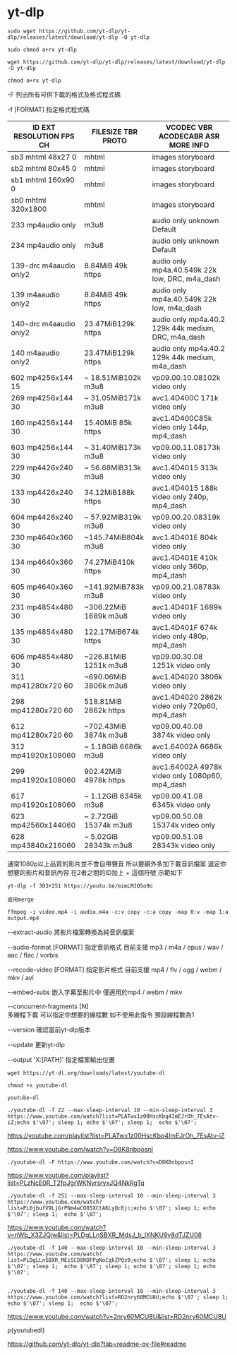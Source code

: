 yt-dlp
======


    sudo wget https://github.com/yt-dlp/yt-dlp/releases/latest/download/yt-dlp -O yt-dlp

    sudo chmod a+rx yt-dlp

    wget https://github.com/yt-dlp/yt-dlp/releases/latest/download/yt-dlp -O yt-dlp

    chmod a+rx yt-dlp

-F 	列出所有可供下載的格式及格式程式碼

-f [FORMAT] 	指定格式程式碼

| ID  EXT  RESOLUTION FPS CH | FILESIZE TBR PROTO | VCODEC  VBR ACODECABR ASR MORE INFO |
| ---- | ---- | --- |
| sb3  mhtml 48x27  0 | mhtml | images storyboard |
| sb2  mhtml 80x45  0 | mhtml | images  storyboard |
| sb1  mhtml 160x90 0 | mhtml | images  storyboard |
| sb0  mhtml 320x1800 | mhtml | images  storyboard |
| 233  mp4audio only  | m3u8  | audio only  unknown Default |
| 234  mp4audio only  | m3u8  | audio only  unknown Default |
| 139-drc m4aaudio only2 | 8.84MiB 49k https | audio only  mp4a.40.549k 22k low, DRC, m4a_dash |
| 139  m4aaudio only2 | 8.84MiB 49k https | audio only  mp4a.40.549k 22k low, m4a_dash |
| 140-drc m4aaudio only2 |23.47MiB129k https | audio only  mp4a.40.2  129k 44k medium, DRC, m4a_dash |
| 140  m4aaudio only2 |23.47MiB129k https | audio only  mp4a.40.2  129k 44k medium, m4a_dash |
| 602  mp4256x144  15 | ~ 18.51MiB102k m3u8  | vp09.00.10.08102k video only |
| 269  mp4256x144  30 | ~ 31.05MiB171k m3u8  | avc1.4D400C  171k video only |
| 160  mp4256x144  30 |15.40MiB 85k https | avc1.4D400C85k video only 144p, mp4_dash |
| 603  mp4256x144  30 | ~ 31.40MiB173k m3u8  | vp09.00.11.08173k video only |
| 229  mp4426x240  30 | ~ 56.68MiB313k m3u8  | avc1.4D4015  313k video only |
| 133  mp4426x240  30 |34.12MiB188k https | avc1.4D4015  188k video only 240p, mp4_dash |
| 604  mp4426x240  30 | ~ 57.92MiB319k m3u8  | vp09.00.20.08319k video only |
| 230  mp4640x360  30 | ~145.74MiB804k m3u8  | avc1.4D401E  804k video only |
| 134  mp4640x360  30 |74.27MiB410k https | avc1.4D401E  410k video only 360p, mp4_dash |
| 605  mp4640x360  30 | ~141.92MiB783k m3u8  | vp09.00.21.08783k video only |
| 231  mp4854x480  30 | ~306.22MiB  1689k m3u8  | avc1.4D401F 1689k video only |
| 135  mp4854x480  30 |  122.17MiB674k https | avc1.4D401F  674k video only 480p, mp4_dash |
| 606  mp4854x480  30 | ~226.81MiB  1251k m3u8  | vp09.00.30.08  1251k video only |
| 311  mp41280x720 60 | ~690.06MiB  3806k m3u8  | avc1.4D4020 3806k video only |
| 298  mp41280x720 60 |  518.81MiB  2862k https | avc1.4D4020 2862k video only 720p60, mp4_dash |
| 612  mp41280x720 60 | ~702.43MiB  3874k m3u8  | vp09.00.40.08  3874k video only |
| 312  mp41920x108060 | ~  1.18GiB  6686k m3u8  | avc1.64002A 6686k video only |
| 299  mp41920x108060 |  902.42MiB  4978k https | avc1.64002A 4978k video only 1080p60, mp4_dash |
| 617  mp41920x108060 | ~  1.12GiB  6345k m3u8  | vp09.00.41.08  6345k video only |
| 623  mp42560x144060 | ~  2.72GiB 15374k m3u8  | vp09.00.50.08 15374k video only |
| 628  mp43840x216060 | ~  5.02GiB 28343k m3u8  | vp09.00.51.08 28343k video only |






通常1080p以上品質的影片並不會自帶聲音
    所以要額外多加下載音訊檔案
    選定你想要的影片和音訊內容
    在2者之間的ID加上 + 這個符號
    示範如下

    yt-dlp -f 303+251 https://youtu.be/mimLMJO5o9o

    或用merge

    ffmpeg -i video.mp4 -i audio.m4a -c:v copy -c:a copy -map 0:v -map 1:a output.mp4


--extract-audio 	將影片檔案轉換為純音訊檔案

--audio-format [FORMAT] 	指定音訊格式 目前支援 mp3 / m4a / opus / wav / aac / flac / vorbis

--recode-video [FORMAT] 	指定影片格式 目前支援 mp4 / flv / ogg / webm / mkv / avi

--embed-subs 	嵌入字幕至影片中 僅適用於mp4 / webm / mkv

--concurrent-fragments [N] 	
    多線程下載 可以指定你想要的線程數
    如不使用此指令 預設線程數為1

--version 	確認當前yt-dlp版本

--update 	更新yt-dlp

--output 'X:\[PATH]' 	指定檔案輸出位置




    wget https://yt-dl.org/downloads/latest/youtube-dl

    chmod +x youtube-dl

    youtube-dl

    ./youtube-dl -f 22 --max-sleep-interval 10 --min-sleep-interval 3 https://www.youtube.com/watch?list=PLATwx1z00HscKbq4ImEJrOh_7EsAtv-iZ;echo $'\07'; sleep 1; echo $'\07'; sleep 1;  echo $'\07'; 

https://youtube.com/playlist?list=PLATwx1z00HscKbq4ImEJrOh_7EsAtv-iZ

https://www.youtube.com/watch?v=D8K8nbposnI

    ./youtube-dl -F https://www.youtube.com/watch?v=D8K8nbposnI


https://www.youtube.com/playlist?list=PLzNcE0R_T2fpJgrWKNyrsryxJQ4NkRgTq

    ./youtube-dl -f 251 --max-sleep-interval 10 --min-sleep-interval 3 https://www.youtube.com/watch?list=PL0jbufV9LjGrPNm4wCO85XCtAKLyQcEjc;echo $'\07'; sleep 1; echo $'\07'; sleep 1;  echo $'\07'; 



https://www.youtube.com/watch?v=nWb_X3ZJQjw&list=PLDgLLnSBXR_MdsJ_b_lXNKU9y8dTJZU08

    ./youtube-dl -f 140 --max-sleep-interval 10 --min-sleep-interval 3 https://www.youtube.com/watch?list=PLDgLLnSBXR_MEiSCD8RDFPgNoCqkZPQz0;echo $'\07'; sleep 1; echo $'\07'; sleep 1;  echo $'\07'; sleep 1; echo $'\07'; sleep 1; echo $'\07';


    ./youtube-dl -f 140 --max-sleep-interval 10 --min-sleep-interval 3 https://www.youtube.com/watch?list=RD2nry60MCU8U;echo $'\07'; sleep 1; echo $'\07'; sleep 1;  echo $'\07'; 

https://www.youtube.com/watch?v=2nry60MCU8U&list=RD2nry60MCU8U


p(youtubedl)


https://github.com/yt-dlp/yt-dlp?tab=readme-ov-file#readme

